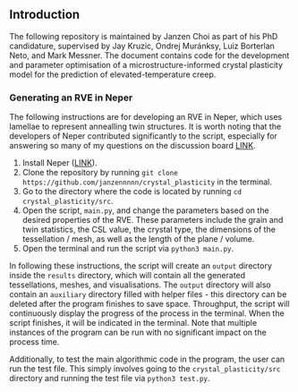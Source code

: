 ## Introduction

The following repository is maintained by Janzen Choi as part of his PhD candidature, supervised by Jay Kruzic, Ondrej Muránksy, Luiz Borterlan Neto, and Mark Messner. The document contains code for the development and parameter optimisation of a microstructure-informed crystal plasticity model for the prediction of elevated-temperature creep.

### Generating an RVE in Neper

The following instructions are for developing an RVE in Neper, which uses lamellae to represent annealling twin structures. It is worth noting that the developers of Neper contributed significantly to the script, especially for answering so many of my questions on the discussion board [LINK](https://github.com/neperfepx/neper/discussions).

1) Install Neper ([LINK](https://github.com/neperfepx/neper)).
2) Clone the repository by running `git clone https://github.com/janzennnnn/crystal_plasticity` in the terminal.
3) Go to the directory where the code is located by running `cd crystal_plasticity/src`.
5) Open the script, `main.py`, and change the parameters based on the desired properties of the RVE. These parameters include the grain and twin statistics, the CSL value, the crystal type, the dimensions of the tessellation / mesh, as well as the length of the plane / volume.
6) Open the terminal and run the script via `python3 main.py`.

In following these instructions, the script will create an `output` directory inside the `results` directory, which will contain all the generated tessellations, meshes, and visualisations. The `output` directory will also contain an `auxiliary` directory filled with helper files - this directory can be deleted after the program finishes to save space. Throughput, the script will continuously display the progress of the process in the terminal. When the script finishes, it will be indicated in the terminal. Note that multiple instances of the program can be run with no significant impact on the process time.

Additionally, to test the main algorithmic code in the program, the user can run the test file. This simply involves going to the `crystal_plasticity/src` directory and running  the test file via `python3 test.py`.
